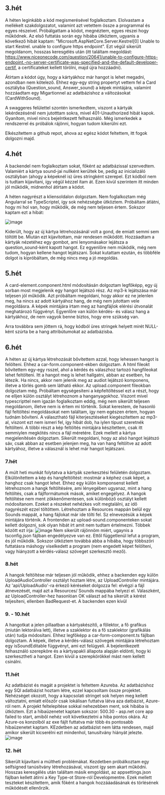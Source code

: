 ## 3.hét
A héten leginkább a kód megismerésével foglalkoztam. Elolvastam a mellékelt szakdolgozatot, valamint azt vetettem össze a programmal és egyes részeivel.
Próbálgattam a kódot, megnéztem, egyes részei hogy működnek. Az első futtatás során egy hibába ütköztem, ugyanis a következő hibát kaptam: "Microsoft.AspNetCore.Server.Kestrel[0] Unable to start Kestrel. unable to configure https endpoint". Ezt végül sikerült megoldanom, hosszas keresgélés után (itt találtam megoldást: https://www.niceonecode.com/question/20641/unable-to-configure-https-endpoint.-no-server-certificate-was-specified-and-the-default-developer-certif, a certificateket kellett törölni, majd újra hozzáadni).

Átírtam a kódot úgy, hogy a kártyákhoz már hangot is lehet megadni, azondban nem kötelező. Ehhez egy-egy string propertyt vettem fel a Card osztályba (Question_sound, Answer_sound) a képek mintájára, valamint hozzáadtam egy Migartionnel az adatbázishoz a változásokat (CardWithSound).

A swaggeres felülettel szontén ismerkedtem, viszont a kártyák lekérdezésénél nem jutotttam sokra, mivel 401-Unauthorized hibát kapok. Gyanítom, mivel nincs bejelntkezett felhasználó. Még ismerkedek a rendszerrel és próbálok rájönni, hogyan tudom kikerülni ezt.

Elkészítettem a github repot, ahova az egész kódot feltettem, itt fogok dolgozni majd.

## 4.hét
A backendel nem foglalkoztam sokat, főként az adatbázissal szenvedtem. Valamiért a kártya sound-jai nullként kerültek be, pedig az inicializáló osztályban (ahogy a képeknél is) üres stringként szerepel. Ezt kódból nem is tudtam kijavítani, így végül kézzel ítam át. Ezen kívül szerintem itt minden jól működik, midnenhol átírtam a kódot.

A héten nagyrészt a kliensoldalon dolgoztam. Nem foglalkoztam még Angularral se TypeScriptel, így sok nehézségbe ütköztem. Próbáltam átlátni, hogy mi hol van, hogy működik, de még nem teljesen értem. Sokszor kaptam ezt a hibát:

![image](https://user-images.githubusercontent.com/71429144/157693451-0142a4ac-0bc8-44e5-aa14-8f2cca9705da.png)

Kiderült, hogy az új kártya létrehozásánál volt a gond, de emiatt semmi sem töltött be. Miután ezt kijavítottam, már rendesen működött. Hozzáadtam a kártyák nézetéhez egy gombot, ami lenyomásakor lejátsza a question_sound-ként kapott hangot. Ez egyenlőre nem működik, még nem tudom, hogyan kellene hangot lejátszani. Sokat kutattam ezután, és többféle dolgot is kipróbáltam, de még nincs meg a jó megoldás.

## 5.hét
A card-element.component.html módosításán dolgoztam legfőképp, egy új sorban most megjelenik egy hangot lejátszó rész. Az mp3-k lejátszása már teljesen jól működik. Azt próbáltam megoldani, hogy akkor ez ne jelenlen meg, ha nincs az adott kártyához hang, de még nem jutottam vele megoldásra. A képek mintájára írtam meg az hangfájlok elérési útvonalát meghatározó függvényt. Egyenlőre van külön kérdés- és válasz hang a kártyákhoz, de nem vagyok benne biztos, hogy erre szükség van.

Arra továbbra sem jöttem rá, hogy kódból üres stringek helyett mirét NULL-ként szúrta be a hang attribútumokat az adatbázisba. 

## 6.hét
A héten az új kártya létrehozását bővítettem azzal, hogy lehessen hangot is felölteni. Ehhez a car-form.component-ekben dolgoztam. A html fileokt bővítettem egy-egy rsszel, ahol a kérdés és válaszhoz tartozó hangfileokat lehet feltölteni. Itt a hangot meg is lehet hallgatni, abban az esetben, ha létezik. Ha nincs, akkor nem jelenik meg az audiot lejátszó komponens, illetve a törlés gomb sem látható ekkor.
Az upload.component fileokban dolgoztam még. Próbáltam egységesíteni a képfeltöltéssel ezt a részt, hogy ne elljen külön osztályt létrehoznom a hanganyagokhoz. Viszont mivel typescripttel nem igazán foglalkoztam eddig, még nem sikerült teljesen megoldanom, illetve nem is értem mi történik. Sokat kerestem, de hasonló fájl feltöltési megoldásokat nem találtam, így nem egészen értem, hogyan tudnám bővíteni. A választható fájl kiterjesztéseket kiegészítettem az mp3-al, viszont ezt nem ismeri fel, így hibát dob, ha iylen típust szeretnék feltölteni. A többi részt a kép feltöltés mintájára készítettem, csak itt semmiylen megkötés nincs a fájl méretére.
Ezek mellett a kártya megjelenítésén dolgoztam. Sikerült megoldani, hogy az alsó hangot lejátszó sáv, csak abban az esetben jelenjen meg, ha van hang feltöltve az adott kártyához, illetve a válasznál is lehet már hangot lejátszani.

### 7.hét
A múlt heti munkát folytatva a kártyák szerkesztési felületén dolgoztam. Elkülönítettem a kép és hangfeltöltést: mostmár a képhez csak képet, a hanghoz csak hangot lehet. Ehhez egy külön komponsenst kellett létrehoznom a hangk feltöltésére, ami lényegében ugyanaz, mint a hang feltöltés, csak a fájlformátumok mások, amiket engegélyez.
A hangok feltöltése nem ment zökkenőmentesen, sok különböző osztályt kellett módosítanom. Ezeket a részeket nehézkes volt megtalálni, az idő nagyrészét ezzel töltöttem. Létrehoztam a Resources mappán belül egy Sounds mappát, a hang fájlokat már ide tölti fel. Sz elnevezésük a képek mintájára történik.
A frontenden az upload-sound.componenteken sokat kellett dolgozni, sok olyan hibát írt amit nem tudtam értelmezni. Többek között ezt írja: 
![image](https://user-images.githubusercontent.com/71429144/160946719-1daadb7b-8d69-4c1f-94d9-ffacaadf4845.png)
Nem sikerült rájönnöm miért, ugaynis a tsconfig.json fájlban engedélyezve van ez. Ettől függetlenül lefut a program, és jól működik.
Sokszor ütköztem továbbá abba a hibába, hogy többszöri futtatásra máshogy viselkedett a program (nem engedett képet felölteni, vagy hiányzott a kérdés-válasz szöveget szerkesztő mező).

### 8.hét
A hangok feltöltése már teljesen jól működik, ehhez a backenden egy külön UploadAudioController osztályt hoztam létre, az UploadController mintájára. Az 'api/UploadAudio'-ra érkező kéréseket dolgozza fel: elvégzi a fájl átnevezését, majd azt a Resources/ Sounds mappába helyezi el. Válaszként, az UploadController-hez hasonlóan OK választ ad ha sikerült a kérést teljesíteni, ellenben BadRequest-et.
A backenden ezen kívül 
### 9. - 10.hét
A hangotkat a jelen pillaatban a kártyakészítő, a főlektor, a fő grafikus (miután lektorálva lett), illetve a szaklektor és a fő szaklektor (grafikálás után) tudja módosítani. Ehhez legfőképp a car-form-component.ts fájlban dolgoztam. A képek, illetve a kérdés-válasz szövegek mintájára létrehoztam egy isSoundEditable függvényt, ami ezt felügyeli. A bejelentkezett felhasználó szerepköre és a kártyapakli állapota alapján eldönti, hogy ki szerkesztheti a hangot. Ezen kívül a szerepkörökkel mást nem kellett csinálni. 

### 11.hét
Az adatbázist és magát a projektet is feltettem Azureba. Az adatbázishoz egy SQl adatbázist hoztam létre, ezzel kapcsoltam össze projektet. Nehézséget okozott, hogy a kapcsolati stringet sok helyen meg kellett változtatni, emiatt előszőr csak lokálisan futtatva látva aza datbázist, Azure-ról nem. 
A projekt feltelepítése sokkal nehezebben ment, sok hibába is ütköztem. Ezt a hibaüzenetet kaptam sokszor: 500.30 - asp.net core app failed to start, amiből nehéz volt következtetni a hiba pontos okára. Az Azure-os konzolból az exe fájlt futtatva már több és pontosabb hibaüzenetet kaptam. KEzdetben az adatbázist nem látta rendesen, majd amikor sikerült kicserélni ezt mindenhol, tanusítvány hiányát jelezte.
![image](https://user-images.githubusercontent.com/71429144/167009668-66321b80-f684-40ff-93e0-b7645534a6fd.png)


### 12. hét
Sikerült kijavítani a múltheti problémákat. Kezdetben próbálkoztam egy selfsigned tanúsítvány létrehozásával, viszont így sem akart működni. Hosszas keresgélés után találtam másik emgoldást, az appsettings.json fájlban kellett átírni a Key Type-ot Store-ról Developmentre. 
Ezek mellett teszteket készítettem, amik főként a hangok hozzááadásának és törlésének működését ellenőrzik.
